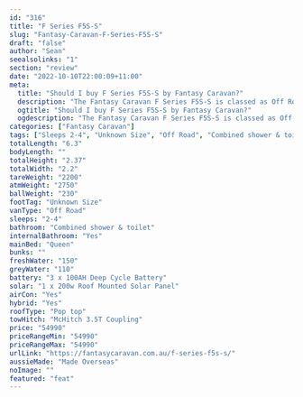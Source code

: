 ```yaml
---
id: "316"
title: "F Series F5S-S"
slug: "Fantasy-Caravan-F-Series-F5S-S"
draft: "false"
author: "Sean"
seealsolinks: "1"
section: "review"
date: "2022-10-10T22:00:09+11:00"
meta:
  title: "Should I buy F Series F5S-S by Fantasy Caravan?"
  description: "The Fantasy Caravan F Series F5S-S is classed as Off Road, and sleeps 2-4 people. It is Made Overseas and comes in at Unknown Size. It generally has Combined shower & toilet."
  ogtitle: "Should I buy F Series F5S-S by Fantasy Caravan?"
  ogdescription: "The Fantasy Caravan F Series F5S-S is classed as Off Road, and sleeps 2-4 people. It is Made Overseas and comes in at Unknown Size. It generally has Combined shower & toilet."
categories: ["Fantasy Caravan"]
tags: ["Sleeps 2-4", "Unknown Size", "Off Road", "Combined shower & toilet", "Pop top", "50 - 60k"]
totalLength: "6.3"
bodyLength: ""
totalHeight: "2.37"
totalWidth: "2.2"
tareWeight: "2200"
atmWeight: "2750"
ballWeight: "230"
footTag: "Unknown Size"
vanType: "Off Road"
sleeps: "2-4"
bathroom: "Combined shower & toilet"
internalBathroom: "Yes"
mainBed: "Queen"
bunks: ""
freshWater: "150"
greyWater: "110"
battery: "3 x 100AH Deep Cycle Battery"
solar: "1 x 200w Roof Mounted Solar Panel"
airCon: "Yes"
hybrid: "Yes"
roofType: "Pop top"
towHitch: "McHitch 3.5T Coupling"
price: "54990"
priceRangeMin: "54990"
priceRangeMax: "54990"
urlLink: "https://fantasycaravan.com.au/f-series-f5s-s/"
aussieMade: "Made Overseas"
noImage: ""
featured: "feat"
---
```

